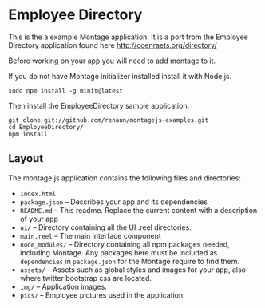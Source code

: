Employee Directory
==============

This is the a example Montage application. It is a port from the Employee Directory application
found here http://coenraets.org/directory/

Before working on your app you will need to add montage to it.

If you do not have Montage initializer installed install it with Node.js.

```
sudo npm install -g minit@latest
```

Then install the EmployeeDirectory sample application.

```
git clone git://github.com/renaun/montagejs-examples.git
cd EmployeeDirectory/
npm install .
```

Layout
------

The montage.js application contains the following files and directories:

* `index.html`
* `package.json` – Describes your app and its dependencies
* `README.md` – This readme. Replace the current content with a description of your app
* `ui/` – Directory containing all the UI .reel directories.
* `main.reel` – The main interface component
* `node_modules/` – Directory containing all npm packages needed, including Montage. Any packages here must be included as `dependencies` in `package.json` for the Montage require to find them.
* `assets/` – Assets such as global styles and images for your app, also where twitter bootstrap css are located.
* `img/` – Application images.
* `pics/` – Employee pictures used in the application.
